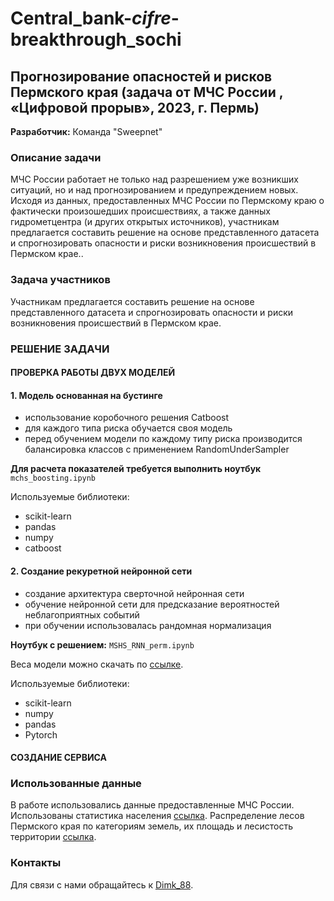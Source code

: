 # Central_bank-_cifre_-breakthrough_sochi
## Прогнозирование опасностей и рисков Пермского края (задача от МЧС России , «Цифровой прорыв», 2023, г. Пермь)

**Разработчик:** Команда "Sweepnet"

### Описание задачи
МЧС России работает не только над разрешением уже возникших ситуаций, но и над прогнозированием и предупреждением новых. Исходя из данных, предоставленных МЧС России по Пермскому краю о фактически произошедших происшествиях, а также данных гидрометцентра (и других открытых источников), участникам предлагается составить решение на основе представленного датасета и спрогнозировать опасности и риски возникновения происшествий в Пермском крае..

### Задача участников
Участникам предлагается составить решение на основе представленного датасета и спрогнозировать опасности и риски возникновения происшествий в Пермском крае.

### РЕШЕНИЕ ЗАДАЧИ

#### ПРОВЕРКА РАБОТЫ ДВУХ МОДЕЛЕЙ
#### 1. Модель основанная на бустинге 
- использование коробочного решения Catboost
- для каждого типа риска обучается своя модель
- перед обучением модели по каждому типу риска производится балансировка классов с применением RandomUnderSampler

**Для расчета показателей требуется выполнить ноутбук** `mchs_boosting.ipynb`

Используемые библиотеки:
- scikit-learn
- pandas
- numpy
- catboost

#### 2. Создание рекуретной нейронной сети
- создание архитектура сверточной нейронная сети
- обучение нейронной сети для предсказание вероятностей неблагоприятных событий
- при обучении использовалась рандомная нормализация

**Ноутбук с решением:** `MSHS_RNN_perm.ipynb`

Веса модели можно скачать по [ссылке](https://colab.research.google.com](https://drive.google.com/file/d/1bdPrDfgm8u7i6dN8M8WFFskpfNxf0y6J/view?usp=drive_link)).

Используемые библиотеки:
- scikit-learn
- numpy
- pandas
- Pytorch

#### СОЗДАНИЕ СЕРВИСА



### Использованные данные
В работе использовались данные предоставленные МЧС России.
Использованы статистика населения [ссылка](https://www.statdata.ru/naselenie/permskogo-kraya).
Распределение лесов Пермского края по категориям  земель, их площадь и лесистость территории [ссылка](http://chastinskij.permarea.ru/shaburovskoe/Organy-vlasti/zashhita_naselenija/15850/). 



### Контакты
Для связи с нами обращайтесь к [Dimk_88](https://t.me/Dimk_88).

